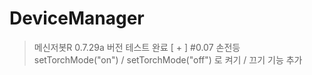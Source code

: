 DeviceManager
============
>메신저봇R 0.7.29a 버전 테스트 완료 [ + ]
>#0.07 
>손전등 setTorchMode("on") / setTorchMode("off") 로 켜기 / 끄기 기능 추가
